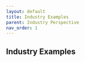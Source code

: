 ```yaml
---
layout: default
title: Industry Examples
parent: Industry Perspective
nav_order: 1
---
```


## Industry Examples
